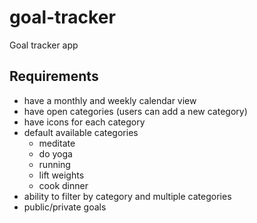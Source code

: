 # goal-tracker
Goal tracker app

## Requirements
- have a monthly and weekly calendar view
- have open categories (users can add a new category)
- have icons for each category
- default available categories
  - meditate
  - do yoga
  - running
  - lift weights
  - cook dinner
- ability to filter by category and multiple categories
- public/private goals
